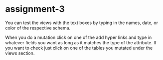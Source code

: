 # assignment-3
 

You can test the views with the text boxes by typing in the names, date, or color of the respective schema. 

When you do a mutation click on one of the add hyper links and type in whatever fields you want as long as it matches the type of the attribute.
If you want to check just click on one of the tables you mutated under the views section.
